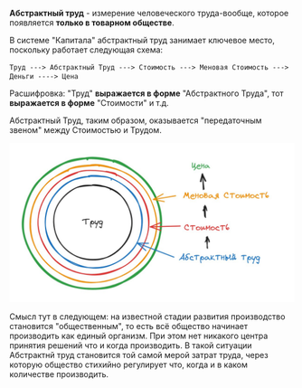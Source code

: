 **Абстрактный труд** - измерение человеческого труда-вообще, которое появляется **только в товарном обществе**. 

В системе "Капитала" абстрактный труд занимает ключевое место, поскольку работает следующая схема:

```
Труд ---> Абстрактный Труд ---> Стоимость ---> Меновая Стоимость ---> Деньги ----> Цена
```

Расшифровка: "Труд" **выражается в форме** "Абстрактного Труда", тот **выражается в форме** "Стоимости" и т.д.

Абстрактный Труд, таким образом, оказывается "передаточным звеном" между Стоимостью и Трудом.

![](https://github.com/alex19920604/Kapital/blob/main/img/abstrud.png)

Смысл тут в следующем: на известной стадии развития производство становится "общественным", то есть всё общество начинает производить как единый организм. При этом нет никакого центра принятия решений что и когда производить. В такой ситуации Абстрактнй труд становится той самой мерой затрат труда, через которую общество стихийно регулирует что, когда и в каком количестве производить. 
